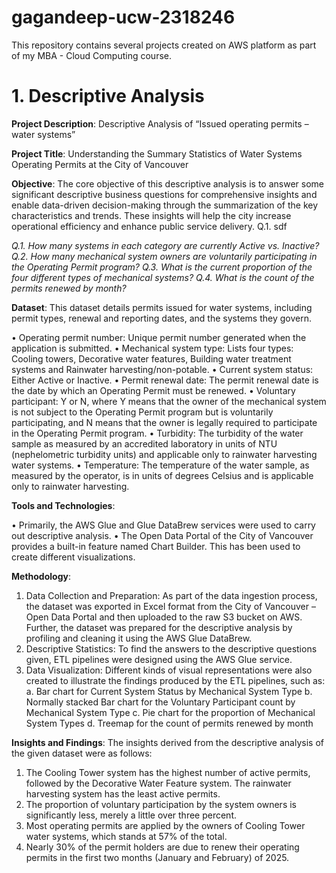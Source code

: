 # gagandeep-ucw-2318246
This repository contains several projects created on AWS platform as part of my MBA - Cloud Computing course.

# 1. Descriptive Analysis
**Project Description**: Descriptive Analysis of “Issued operating permits – water systems”

**Project Title**: Understanding the Summary Statistics of Water Systems Operating Permits at the City of Vancouver

**Objective**: The core objective of this descriptive analysis is to answer some significant descriptive business questions for comprehensive insights and enable data-driven decision-making through the summarization of the key characteristics and trends. These insights will help the city increase operational efficiency and enhance public service delivery.
Q.1. sdf

  *Q.1. How many systems in each category are currently Active vs. Inactive?*
  *Q.2. How many mechanical system owners are voluntarily participating in the Operating Permit program?*
  *Q.3. What is the current proportion of the four different types of mechanical systems?*
  *Q.4. What is the count of the permits renewed by month?*

**Dataset**: This dataset details permits issued for water systems, including permit types, renewal and reporting dates, and the systems they govern.

  •	Operating permit number: Unique permit number generated when the application is submitted.
  •	Mechanical system type: Lists four types: Cooling towers, Decorative water features, Building water treatment systems and Rainwater harvesting/non-potable.
  •	Current system status: Either Active or Inactive.
  •	Permit renewal date: The permit renewal date is the date by which an Operating Permit must be renewed.
  •	Voluntary participant: Y or N, where Y means that the owner of the mechanical system is not subject to the Operating Permit program but is voluntarily participating, and N means that the owner is legally required to participate in the Operating Permit program.
  •	Turbidity: The turbidity of the water sample as measured by an accredited laboratory in units of NTU (nephelometric turbidity units) and applicable only to rainwater harvesting water systems.
  •	Temperature: The temperature of the water sample, as measured by the operator, is in units of degrees Celsius and is applicable only to rainwater harvesting.

**Tools and Technologies**:

  •	Primarily, the AWS Glue and Glue DataBrew services were used to carry out descriptive analysis.
  •	The Open Data Portal of the City of Vancouver provides a built-in feature named Chart Builder. This has been used to create different visualizations.

**Methodology**:

1.	Data Collection and Preparation: As part of the data ingestion process, the dataset was exported in Excel format from the City of Vancouver – Open Data Portal and then uploaded to the raw S3 bucket on AWS. Further, the dataset was prepared for the descriptive analysis by profiling and cleaning it using the AWS Glue DataBrew.
2.	Descriptive Statistics: To find the answers to the descriptive questions given, ETL pipelines were designed using the AWS Glue service.
3.	Data Visualization: Different kinds of visual representations were also created to illustrate the findings produced by the ETL pipelines, such as:
    a.	Bar chart for Current System Status by Mechanical System Type
    b.	Normally stacked Bar chart for the Voluntary Participant count by Mechanical System Type
    c.	Pie chart for the proportion of Mechanical System Types
    d.	Treemap for the count of permits renewed by month

**Insights and Findings**:
The insights derived from the descriptive analysis of the given dataset were as follows:

1.	The Cooling Tower system has the highest number of active permits, followed by the Decorative Water Feature system. The rainwater harvesting system has the least active permits.
2.	The proportion of voluntary participation by the system owners is significantly less, merely a little over three percent.
3.	Most operating permits are applied by the owners of Cooling Tower water systems, which stands at 57% of the total.
4.	Nearly 30% of the permit holders are due to renew their operating permits in the first two months (January and February) of 2025.

